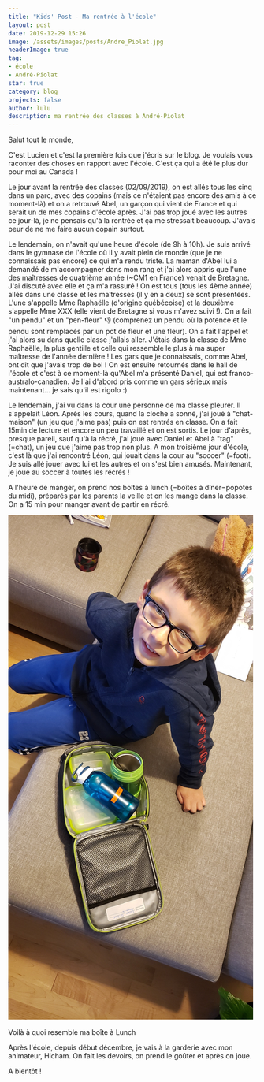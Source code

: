 ```yaml
---
title: "Kids' Post - Ma rentrée à l'école"
layout: post
date: 2019-12-29 15:26
image: /assets/images/posts/Andre_Piolat.jpg
headerImage: true
tag:
- école
- André-Piolat
star: true
category: blog
projects: false
author: lulu
description: ma rentrée des classes à André-Piolat
---
```



Salut tout le monde,

C'est Lucien et c'est la première fois que j'écris sur le blog. Je voulais vous raconter des choses en rapport avec l'école. C'est ça qui a été le plus dur pour moi au Canada !

Le jour avant la rentrée des classes (02/09/2019), on est allés tous les cinq dans un parc, avec des copains (mais ce n'étaient pas encore des amis à ce moment-là) et on a retrouvé Abel, un garçon qui vient de France et qui serait un de mes copains d'école après. J'ai pas trop joué avec les autres ce jour-là, je ne pensais qu'à la rentrée et ça me stressait beaucoup. J'avais peur de ne me faire aucun copain surtout.

Le lendemain, on n'avait qu'une heure d'école (de 9h à 10h). Je suis arrivé dans le gymnase de l'école où il y avait plein de monde (que je ne connaissais pas encore) ce qui m'a rendu triste. La maman d'Abel lui a demandé de m'accompagner dans mon rang et j'ai alors appris que l'une des maîtresses de quatrième année (~CM1 en France) venait de Bretagne. J'ai discuté avec elle et ça m'a rassuré ! On est tous (tous les 4ème année) allés dans une classe et les maîtresses (il y en a deux) se sont présentées. L'une s'appelle Mme Raphaëlle (d'origine québécoise) et la deuxième s'appelle Mme XXX (elle vient de Bretagne si vous m'avez suivi !). On a fait "un pendu" et un "pen-fleur" :-1: (comprenez un pendu où la potence et le pendu sont remplacés par un pot de fleur et une fleur). On a fait l'appel et j'ai alors su dans quelle classe j'allais aller. J'étais dans la classe de Mme Raphaëlle, la plus gentille et celle qui ressemble le plus à ma super maîtresse de l'année dernière ! Les gars que je connaissais, comme Abel, ont dit que j'avais trop de bol ! On est ensuite retournés dans le hall de l'école et c'est à ce moment-là qu'Abel m'a présenté Daniel, qui est franco-australo-canadien. Je l'ai d'abord pris comme un gars sérieux mais maintenant... je sais qu'il est rigolo :)

Le lendemain, j'ai vu dans la cour une personne de ma classe pleurer. Il s'appelait Léon. Après les cours, quand la cloche a sonné, j'ai joué à "chat-maison" (un jeu que j'aime pas) puis on est rentrés en classe. On a fait 15min de lecture et encore un peu travaillé et on est sortis.
Le jour d'après, presque pareil, sauf qu'à la récré, j'ai joué avec Daniel et Abel à "tag" (=chat), un jeu que j'aime pas trop non plus. A mon troisième jour d'école, c'est là que j'ai rencontré Léon, qui jouait dans la cour au "soccer" (=foot). Je suis allé jouer avec lui et les autres et on s'est bien amusés. Maintenant, je joue au soccer à toutes les récrés !

A l'heure de manger, on prend nos boîtes à lunch (=boîtes à dîner=popotes du midi), préparés par les parents la veille et on les mange dans la classe. On a 15 min pour manger avant de partir en récré.

![Markdowm Image](/assets/images/posts/Lu_boite_a_lunch.jpg)
<figcaption class="caption">Voilà à quoi resemble ma boîte à Lunch</figcaption>


Après l'école, depuis début décembre, je vais à la garderie avec mon animateur, Hicham. On fait les devoirs, on prend le goûter et après on joue.

A bientôt !
